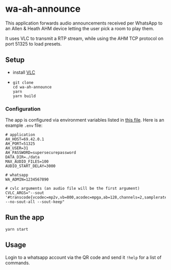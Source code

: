 # wa-ah-announce

This application forwards audio announcements received per WhatsApp to an Allen & Heath AHM device letting the user pick a room to play them.

It uses VLC to transmit a RTP stream, while using the AHM TCP protocol on port 51325 to load presets.

## Setup

- install [VLC](https://www.videolan.org/vlc/index.de.html)
- ```
  git clone
  cd wa-ah-announce
  yarn
  yarn build
  ```

### Configuration

The app is configured via environment variables listed in [this file](./src/config/env.ts). Here is an example `.env` file:

```
# application
AH_HOST=69.42.0.1
AH_PORT=51325
AH_USER=31
AH_PASSWORD=supersecurepassword
DATA_DIR=./data
MAX_AUDIO_FILES=100
AUDIO_START_DELAY=3000

# whatsapp
WA_ADMIN=1234567890

# cvlc arguments (an audio file will be the first argument)
CVLC_ARGS="--sout '#transcode{vcodec=mp2v,vb=800,acodec=mpga,ab=128,channels=2,samplerate=48000,scodec=none}:rtp{dst=192.168.2.8,port=5004,mux=ts,sap,name=Announcement}' --no-sout-all --sout-keep"
```

## Run the app

```
yarn start
```

## Usage

Login to a whatsapp account via the QR code and send it `!help` for a list of commands.
